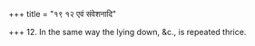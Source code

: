 +++
title = "१९ १२ एवं संवेशनादि"

+++
12. In the same way the lying down, &c., is repeated thrice.
